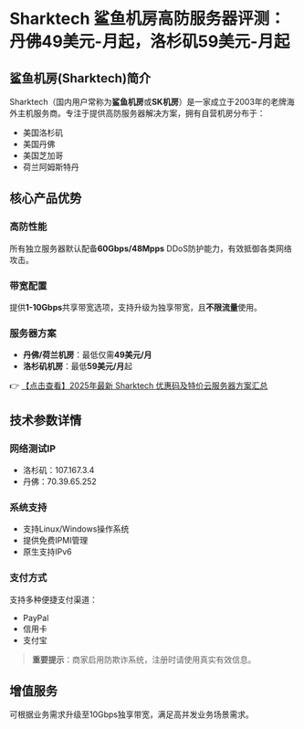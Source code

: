 # Sharktech 鲨鱼机房高防服务器评测：丹佛49美元-月起，洛杉矶59美元-月起

## 鲨鱼机房(Sharktech)简介

Sharktech（国内用户常称为**鲨鱼机房**或**SK机房**）是一家成立于2003年的老牌海外主机服务商。专注于提供高防服务器解决方案，拥有自营机房分布于：

- 美国洛杉矶
- 美国丹佛
- 美国芝加哥
- 荷兰阿姆斯特丹

## 核心产品优势

### 高防性能
所有独立服务器默认配备**60Gbps/48Mpps** DDoS防护能力，有效抵御各类网络攻击。

### 带宽配置
提供**1-10Gbps**共享带宽选项，支持升级为独享带宽，且**不限流量**使用。

### 服务器方案
- **丹佛/荷兰机房**：最低仅需**49美元/月**
- **洛杉矶机房**：最低**59美元/月**起

👉 [【点击查看】2025年最新 Sharktech 优惠码及特价云服务器方案汇总](https://bit.ly/Sharktech)

## 技术参数详情

### 网络测试IP
- 洛杉矶：107.167.3.4
- 丹佛：70.39.65.252

### 系统支持
- 支持Linux/Windows操作系统
- 提供免费IPMI管理
- 原生支持IPv6

### 支付方式
支持多种便捷支付渠道：
- PayPal
- 信用卡
- 支付宝

> **重要提示**：商家启用防欺诈系统，注册时请使用真实有效信息。

## 增值服务
可根据业务需求升级至10Gbps独享带宽，满足高并发业务场景需求。